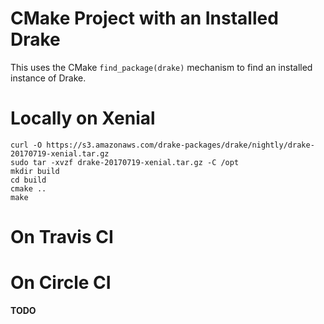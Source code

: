 # CMake Project with an Installed Drake

This uses the CMake `find_package(drake)` mechanism to find an installed instance of Drake.

# Locally on Xenial

```
curl -O https://s3.amazonaws.com/drake-packages/drake/nightly/drake-20170719-xenial.tar.gz
sudo tar -xvzf drake-20170719-xenial.tar.gz -C /opt
mkdir build
cd build
cmake ..
make
```

# On Travis CI

# On Circle CI


**TODO**
